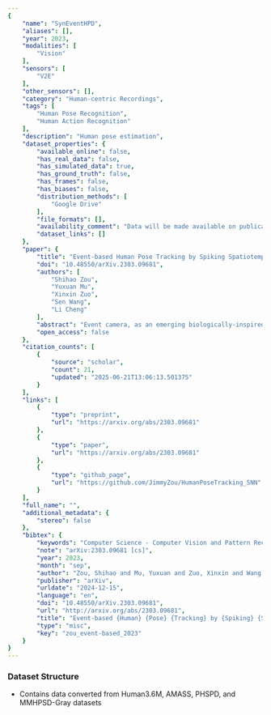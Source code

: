 ```yaml
---
{
    "name": "SynEventHPD",
    "aliases": [],
    "year": 2023,
    "modalities": [
        "Vision"
    ],
    "sensors": [
        "V2E"
    ],
    "other_sensors": [],
    "category": "Human-centric Recordings",
    "tags": [
        "Human Pose Recognition",
        "Human Action Recognition"
    ],
    "description": "Human pose estimation",
    "dataset_properties": {
        "available_online": false,
        "has_real_data": false,
        "has_simulated_data": true,
        "has_ground_truth": false,
        "has_frames": false,
        "has_biases": false,
        "distribution_methods": [
            "Google Drive"
        ],
        "file_formats": [],
        "availability_comment": "Data will be made available on publication. Sample data available via Github",
        "dataset_links": []
    },
    "paper": {
        "title": "Event-based Human Pose Tracking by Spiking Spatiotemporal Transformer",
        "doi": "10.48550/arXiv.2303.09681",
        "authors": [
            "Shihao Zou",
            "Yuxuan Mu",
            "Xinxin Zuo",
            "Sen Wang",
            "Li Cheng"
        ],
        "abstract": "Event camera, as an emerging biologically-inspired vision sensor for capturing motion dynamics, presents new potential for 3D human pose tracking, or video-based 3D human pose estimation. However, existing works in pose tracking either require the presence of additional gray-scale images to establish a solid starting pose, or ignore the temporal dependencies all together by collapsing segments of event streams to form static event frames. Meanwhile, although the effectiveness of Artificial Neural Networks (ANNs, a.k.a. dense deep learning) has been showcased in many event-based tasks, the use of ANNs tends to neglect the fact that compared to the dense frame-based image sequences, the occurrence of events from an event camera is spatiotemporally much sparser. Motivated by the above mentioned issues, we present in this paper a dedicated end-to-end sparse deep learning approach for event-based pose tracking: 1) to our knowledge this is the first time that 3D human pose tracking is obtained from events only, thus eliminating the need of accessing to any frame-based images as part of input; 2) our approach is based entirely upon the framework of Spiking Neural Networks (SNNs), which consists of Spike-Element-Wise (SEW) ResNet and a novel Spiking Spatiotemporal Transformer; 3) a large-scale synthetic dataset is constructed that features a broad and diverse set of annotated 3D human motions, as well as longer hours of event stream data, named SynEventHPD. Empirical experiments demonstrate that, with superior performance over the state-of-the-art (SOTA) ANNs counterparts, our approach also achieves a significant computation reduction of 80% in FLOPS. Furthermore, our proposed method also outperforms SOTA SNNs in the regression task of human pose tracking. Our implementation is available at https://github.com/JimmyZou/HumanPoseTracking_SNN and dataset will be released upon paper acceptance.",
        "open_access": false
    },
    "citation_counts": [
        {
            "source": "scholar",
            "count": 21,
            "updated": "2025-06-21T13:06:13.501375"
        }
    ],
    "links": [
        {
            "type": "preprint",
            "url": "https://arxiv.org/abs/2303.09681"
        },
        {
            "type": "paper",
            "url": "https://arxiv.org/abs/2303.09681"
        },
        {
            "type": "github_page",
            "url": "https://github.com/JimmyZou/HumanPoseTracking_SNN"
        }
    ],
    "full_name": "",
    "additional_metadata": {
        "stereo": false
    },
    "bibtex": {
        "keywords": "Computer Science - Computer Vision and Pattern Recognition",
        "note": "arXiv:2303.09681 [cs]",
        "year": 2023,
        "month": "sep",
        "author": "Zou, Shihao and Mu, Yuxuan and Zuo, Xinxin and Wang, Sen and Cheng, Li",
        "publisher": "arXiv",
        "urldate": "2024-12-15",
        "language": "en",
        "doi": "10.48550/arXiv.2303.09681",
        "url": "http://arxiv.org/abs/2303.09681",
        "title": "Event-based {Human} {Pose} {Tracking} by {Spiking} {Spatiotemporal} {Transformer}",
        "type": "misc",
        "key": "zou_event-based_2023"
    }
}
---
```


### Dataset Structure

- Contains data converted from Human3.6M, AMASS, PHSPD, and MMHPSD-Gray datasets
